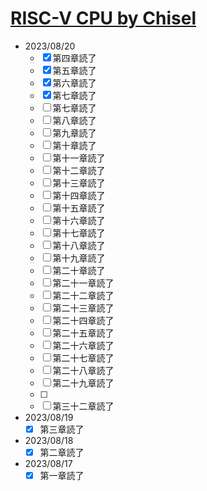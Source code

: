 # [RISC-V CPU by Chisel](https://github.com/diohabara/chisel_riscv)

- 2023/08/20
  - [x] 第四章読了
  - [x] 第五章読了
  - [x] 第六章読了
  - [x] 第七章読了
  - [ ] 第七章読了
  - [ ] 第八章読了
  - [ ] 第九章読了
  - [ ] 第十章読了
  - [ ] 第十一章読了
  - [ ] 第十二章読了
  - [ ] 第十三章読了
  - [ ] 第十四章読了
  - [ ] 第十五章読了
  - [ ] 第十六章読了
  - [ ] 第十七章読了
  - [ ] 第十八章読了
  - [ ] 第十九章読了
  - [ ] 第二十章読了
  - [ ] 第二十一章読了
  - [ ] 第二十二章読了
  - [ ] 第二十三章読了
  - [ ] 第二十四章読了
  - [ ] 第二十五章読了
  - [ ] 第二十六章読了
  - [ ] 第二十七章読了
  - [ ] 第二十八章読了
  - [ ] 第二十九章読了
  - [ ] 
  - [ ] 第三十二章読了
- 2023/08/19
  - [x] 第三章読了
- 2023/08/18
  - [x] 第二章読了
- 2023/08/17
  - [x] 第一章読了
